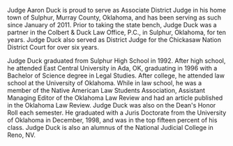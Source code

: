 ﻿---
fname: 'Aaron'
lname: 'Duck'
id: 1038
published: false
layout: judge-bio
---
Judge Aaron Duck is proud to serve as Associate District Judge in his home town of Sulphur, Murray County, Oklahoma, and has been serving as such since January of 2011.  Prior to taking the state bench, Judge Duck was a partner in the Colbert & Duck Law Office, P.C., in Sulphur, Oklahoma, for ten years.  Judge Duck also served as District Judge for the Chickasaw Nation District Court for over six years.  

Judge Duck graduated from Sulphur High School in 1992.  After high school, he attended East Central University in Ada, OK, graduating in 1996 with a Bachelor of Science degree in Legal Studies. After college, he attended law school at the University of Oklahoma. While in law school, he was a member of the Native American Law Students Association, Assistant Managing Editor of the Oklahoma Law Review and had an article published in the Oklahoma Law Review.  Judge Duck was also on the Dean's Honor Roll each semester. He graduated with a Juris Doctorate from the University of Oklahoma in December, 1998, and was in the top fifteen percent of his class.  Judge Duck is also an alumnus of the National Judicial College in Reno, NV.
